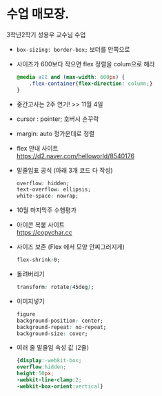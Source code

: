 # 수업 매모장.
3학년2학기 성용우 교수님 수업

* ```box-sizing: border-box;``` 보더를 안쪽으로  

* 사이즈가 600보다 작으면 flex 정렬을 colum으로 해라
    ```css
    @media all and (max-width: 600px) {
        .flex-container{flex-direction: column;}
    }
    ```

* 중간고사는 2주 연기! >> 11월 4일
* cursor : pointer; 호버시 손꾸락
* margin: auto 정가운데로 정렬  
* flex 안내 사이트  
https://d2.naver.com/helloworld/8540176


* 말줄임표 공식 (아래 3개 코드 다 작성)
    ```css
    overflow: hidden;
    text-overflow: ellipsis;
    white-space: nowrap;
    ```
    
* 10월 마지막주 수행평가  
* 아이콘 복붙 사이트  
https://copychar.cc

*   사이즈 보존 (Flex 에서 모양 안찌그러지게)
    ```css
    flex-shrink:0;
    ``` 
    
*   돌려버리기
    ```css
    transform: rotate(45deg);
    ```

* 이미지넣기
    ```css
    figure
    background-position: center;
    background-repeat: no-repeat;
    background-size: cover;
    ```

* 여러 줄 말줄임 속성 값 (2줄)
    ```css
    {display:-webkit-box;
    overflow:hidden;
    height:50px;
    -webkit-line-clamp:2;
    -webkit-box-orient:vertical}
    ```
    
